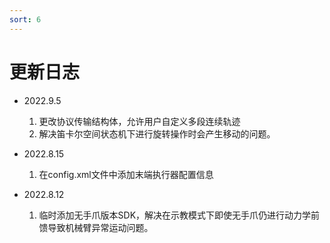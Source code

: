 ```yaml
---
sort: 6
---
```


# 更新日志

+ 2022.9.5
  
    1. 更改协议传输结构体，允许用户自定义多段连续轨迹
    2. 解决笛卡尔空间状态机下进行旋转操作时会产生移动的问题。

+ 2022.8.15

    1. 在config.xml文件中添加末端执行器配置信息

+ 2022.8.12

    1. 临时添加无手爪版本SDK，解决在示教模式下即使无手爪仍进行动力学前馈导致机械臂异常运动问题。
